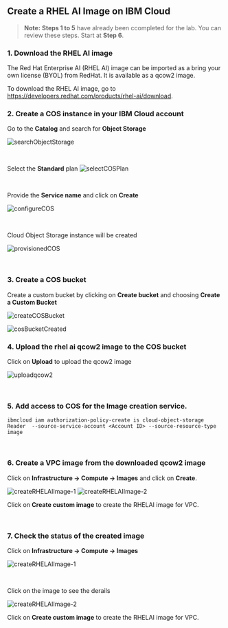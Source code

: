 ## Create a RHEL AI Image on IBM Cloud


> **Note:** 
> **Steps 1 to 5** have already been ccompleted for the lab. You can review these steps. Start at **Step 6**.


### 1. Download the RHEL AI image

The Red Hat Enterprise AI (RHEL AI) image can be imported as a bring your own license (BYOL) from RedHat. It is available as a qcow2 image.

To download the RHEL AI image, go to https://developers.redhat.com/products/rhel-ai/download. 


### 2. Create a COS instance in your IBM Cloud account

Go to the **Catalog** and search for **Object Storage**

![searchObjectStorage](images/searchObjectStorage.png)

<p>&nbsp;</p>

Select the **Standard** plan
![selectCOSPlan](images/selectCOSPlan.png)

<p>&nbsp;</p>

Provide the **Service name** and click on **Create**

![configureCOS](images/configureCOS.png)


<p>&nbsp;</p>

Cloud Object Storage instance will be created

![provisionedCOS](images/provisionedCOS.png)


<p>&nbsp;</p>



### 3. Create a COS bucket

Create a custom bucket by clicking on **Create bucket** and choosing **Create a Custom Bucket**

![createCOSBucket](images/createCOSBucket.png)

![cosBucketCreated](images/cosBucketCreated.png)



### 4. Upload the rhel ai qcow2 image to the COS bucket

Click on **Upload** to upload the qcow2 image

![uploadqcow2](images/uploadqcow2.png)

<p>&nbsp;</p>

### 5. Add access to COS for the Image creation service. 

```
ibmcloud iam authorization-policy-create is cloud-object-storage Reader  --source-service-account <Account ID> --source-resource-type image
```

<p>&nbsp;</p>

### 6. Create a VPC image from the downloaded qcow2 image

Click on **Infrastructure -> Compute -> Images**  and click on **Create**.

![createRHELAIImage-1](images/createRHELAIImage-1.png)
![createRHELAIImage-2](images/createRHELAIImage-2.png)

Click on **Create custom image** to create the RHELAI image for VPC.

<p>&nbsp;</p>

### 7. Check the status of the created image 

Click on **Infrastructure -> Compute -> Images** 

![createRHELAIImage-1](images/createRHELAIImage-3.png)

<p>&nbsp;</p>
Click on the image to see the derails

![createRHELAIImage-2](images/createRHELAIImage-4.png)

Click on **Create custom image** to create the RHELAI image for VPC.
